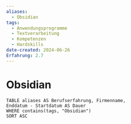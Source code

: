 ```yaml
---
aliases:
  - Obsidian
tags:
  - Anwendungsprogramme
  - Textverarbeitung
  - Kompetenzen
  - Hardskills
date-created: 2024-06-26
Erfahrung: 2.7
---
```

# Obsidian

```dataview
TABLE aliases AS Berufserfahrung, Firmenname,
Enddatum - Startdatum AS Dauer
WHERE contains(tags, "Obsidian")
SORT ASC
```
